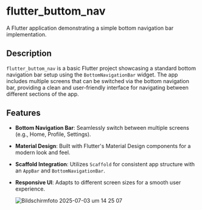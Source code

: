 # flutter_buttom_nav

A Flutter application demonstrating a simple bottom navigation bar implementation.

## Description

`flutter_buttom_nav` is a basic Flutter project showcasing a standard bottom navigation bar setup using the `BottomNavigationBar` widget. The app includes multiple screens that can be switched via the bottom navigation bar, providing a clean and user-friendly interface for navigating between different sections of the app.

## Features
- **Bottom Navigation Bar**: Seamlessly switch between multiple screens (e.g., Home, Profile, Settings).
- **Material Design**: Built with Flutter's Material Design components for a modern look and feel.
- **Scaffold Integration**: Utilizes `Scaffold` for consistent app structure with an `AppBar` and `BottomNavigationBar`.
- **Responsive UI**: Adapts to different screen sizes for a smooth user experience.

  ![Bildschirmfoto 2025-07-03 um 14 25 07](https://github.com/user-attachments/assets/66c0f8aa-8e6f-4087-a6ab-962da8897f59)

